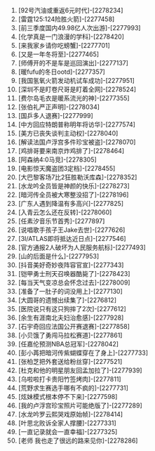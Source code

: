 
1. [92号汽油或重返6元时代]-[2278234]
1. [雷霆125:124险胜火箭]-[2277458]
1. [前三季度国内49.98亿人次出游]-[2277993]
1. [化学真是一门浪漫的学科]-[2278420]
1. [来我家乡请你吃螃蟹]-[2277701]
1. [又是一年冬将至]-[2277465]
1. [师傅开的不是车是巡回演出]-[2277137]
1. [暖fufu的冬日ootd]-[2277357]
1. [我国氢氧火箭发动机试车成功]-[2277951]
1. [深圳不是盯卷尺哥是盯着全网]-[2278524]
1. [费尔岛毛衣是暖系流光的神]-[2277355]
1. [张伯礼严正声明]-[2278034]
1. [国乒多人退赛]-[2277999]
1. [中方回应特朗普称明年将访华]-[2277574]
1. [美方已丧失谈判主动权]-[2278040]
1. [解读法国卢浮宫多件珍宝被盗]-[2278070]
1. [鸡排哥要来南京炸鸡排了]-[2278464]
1. [阿森纳4:0马竞]-[2278305]
1. [电影惊天魔盗团3定档]-[2278455]
1. [大巴黎客场7比2狂胜勒沃库森]-[2278352]
1. [水龙吟全员皆是神颜的快乐]-[2278273]
1. [暗河传全员被大寒整没招了]-[2278196]
1. [广东人遇到降温有多高兴]-[2277825]
1. [入青云怎么还在反转]-[2278060]
1. [任素汐音乐节首秀]-[2277897]
1. [说唱歌手孩子王Jake去世]-[2277626]
1. [3I/ATLAS即将抵达近日点]-[2277546]
1. [官方通报2人破坏为人民服务航标]-[2277493]
1. [山的后面是什么]-[2277953]
1. [抖音美好奇妙夜阵容官宣]-[2277343]
1. [铠甲勇士刑天召唤器酷毙了]-[2278423]
1. [每当天气变凉总会怀念过去]-[2278009]
1. [准备了一肚子的词没用上]-[2277130]
1. [大圆哥的遗憾出续集了]-[2276812]
1. [医院说只有这只狗摔了2次]-[2277612]
1. [余生有涯南北夫妇治愈感]-[2277928]
1. [石宇奇回应法国公开赛退赛]-[2277858]
1. [小贝饿了勇闯马拉松赛道]-[2277861]
1. [任嘉伦预测NBA总冠军]-[2278042]
1. [彭小苒把暗河传紫蝴蝶穿在了身上]-[2277733]
1. [张柏芝把外套送给粉丝穿]-[2277521]
1. [杜克和他的明星朋友回孟加拉了]-[2277939]
1. [乌啦啦打卡贵阳竹签烤肉]-[2277811]
1. [荒野求生赛选手哪有不疯的]-[2277731]
1. [炫妹模式根本停不下来]-[2277598]
1. [我的卢浮宫珍宝照片可能绝版了]-[2277289]
1. [水龙吟罗云熙哭戏原始帧]-[2278414]
1. [叶思北败诉全家人撑腰]-[2277331]
1. [一直记录就会一直幸福]-[2277325]
1. [老师 我也走了很远的路来见你]-[2278286]
